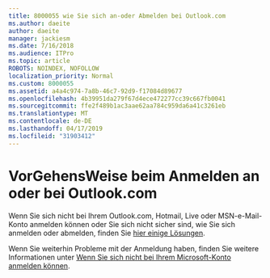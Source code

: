 ```yaml
---
title: 8000055 wie Sie sich an-oder Abmelden bei Outlook.com
ms.author: daeite
author: daeite
manager: jackiesm
ms.date: 7/16/2018
ms.audience: ITPro
ms.topic: article
ROBOTS: NOINDEX, NOFOLLOW
localization_priority: Normal
ms.custom: 8000055
ms.assetid: a4a4c974-7a8b-46c7-92d9-f17084d89677
ms.openlocfilehash: 4b39951da279f67d4ece472277cc39c667fb0041
ms.sourcegitcommit: ffe2f489b1ac3aae62aa784c959da6a41c3261eb
ms.translationtype: MT
ms.contentlocale: de-DE
ms.lasthandoff: 04/17/2019
ms.locfileid: "31903412"
---
```

# <a name="how-to-sign-in-to-or-out-of-outlookcom"></a>VorGehensWeise beim Anmelden an oder bei Outlook.com

Wenn Sie sich nicht bei Ihrem Outlook.com, Hotmail, Live oder MSN-e-Mail-Konto anmelden können oder Sie sich nicht sicher sind, wie Sie sich anmelden oder abmelden, finden Sie [hier einige Lösungen](https://go.microsoft.com/fwlink/p/?linkid=2005840).
  
Wenn Sie weiterhin Probleme mit der Anmeldung haben, finden Sie weitere Informationen unter [Wenn Sie sich nicht bei Ihrem Microsoft-Konto anmelden können](https://go.microsoft.com/fwlink/p/?linkid=837479).
  

